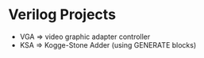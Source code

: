Verilog Projects
================

* VGA   => video graphic adapter controller
* KSA   => Kogge-Stone Adder (using GENERATE blocks)
